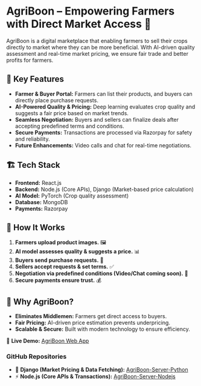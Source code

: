 # AgriBoon – Empowering Farmers with Direct Market Access 🌾  

AgriBoon is a digital marketplace that enabling farmers to sell their crops directly to market where they can be more beneficial. With AI-driven quality assessment and real-time market pricing, we ensure fair trade and better profits for farmers.  

## 🚀 Key Features  
- **Farmer & Buyer Portal:** Farmers can list their products, and buyers can directly place purchase requests.  
- **AI-Powered Quality & Pricing:** Deep learning evaluates crop quality and suggests a fair price based on market trends.  
- **Seamless Negotiation:** Buyers and sellers can finalize deals after accepting predefined terms and conditions.  
- **Secure Payments:** Transactions are processed via Razorpay for safety and reliability.  
- **Future Enhancements:** Video calls and chat for real-time negotiations.  

## 🏗️ Tech Stack  
- **Frontend:** React.js  
- **Backend:** Node.js (Core APIs), Django (Market-based price calculation)  
- **AI Model:** PyTorch (Crop quality assessment)  
- **Database:** MongoDB  
- **Payments:** Razorpay  

## 📌 How It Works  
1. **Farmers upload product images.** 🖼️  
2. **AI model assesses quality & suggests a price.** 📊  
3. **Buyers send purchase requests.** 📩  
4. **Sellers accept requests & set terms.** ✅  
5. **Negotiation via predefined conditions (Video/Chat coming soon).** 💬  
6. **Secure payments ensure trust.** 💰  

## 🎯 Why AgriBoon?  
- **Eliminates Middlemen:** Farmers get direct access to buyers.  
- **Fair Pricing:** AI-driven price estimation prevents underpricing.  
- **Scalable & Secure:** Built with modern technology to ensure efficiency.  


🚀 **Live Demo:** [AgriBoon Web App](https://merry-salmiakki-57b7ff.netlify.app/)  

### **GitHub Repositories**  
- 🐍 **Django (Market Pricing & Data Fetching):** [AgriBoon-Server-Python](https://github.com/Anusha266/AgriBoon-Server-Python)  
- ⚡ **Node.js (Core APIs & Transactions):** [AgriBoon-Server-Nodejs](https://github.com/Anusha266/AgriBoon-Server-Nodejs)  

